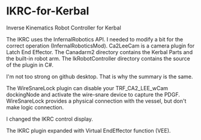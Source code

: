 # IKRC-for-Kerbal
Inverse Kinematics Robot Controller for Kerbal

The IKRC uses the InfernalRobotics API. I needed to modify a bit for the correct operation (InfernalRoboticsMod).
Ca2LeeCam is a camera plugin for Latch End Effector.
The Canadarm2 directory contains the Kerbal Parts and the built-in robot arm.
The IkRobotController directory contains the source of the plugin in C#.

I'm not too strong on github desktop. That is why the summary is the same.

The WireSnareLock plugin can disable your TRF_CA2_LEE_wCam dockingNode and activate the wire-snare device to capture the PDGF. WireSnareLock provides a physical connection with the vessel, but don't make logic connection.

I changed the IKRC control display.

The IKRC plugin expanded with Virtual EndEffector function (VEE).
